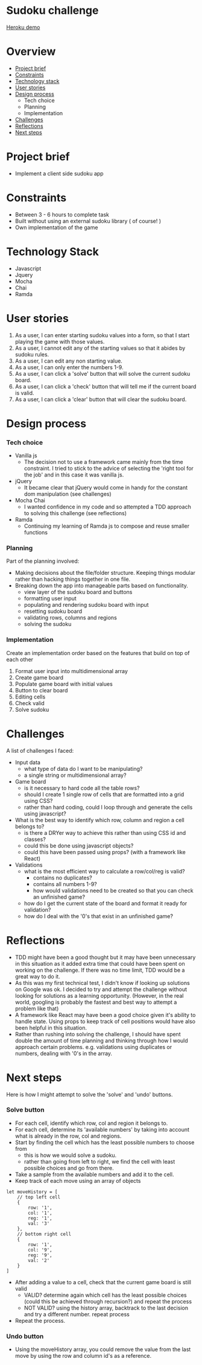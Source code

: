 # Sudoku challenge
[Heroku demo](https://binny-sudoku.herokuapp.com/)

# Overview

* [Project brief](#project-brief)
* [Constraints](#constraints)
* [Technology stack](#technology-stack)
* [User stories](#user-stories)
* [Design process](#design-process)
    * Tech choice
	* Planning
	* Implementation
* [Challenges](#challenges)
* [Reflections](#reflections)
* [Next steps](#next-steps)

# Project brief

* Implement a client side sudoku app

# Constraints

* Between 3 - 6 hours to complete task
* Built without using an external sudoku library ( of course! )
* Own implementation of the game

# Technology Stack

* Javascript
* Jquery
* Mocha
* Chai
* Ramda

# User stories

1. As a user, I can enter starting sudoku values into a form, so that I start playing the game with those values.
2. As a user, I cannot edit any of the starting values so that it abides by sudoku rules.
3. As a user, I can edit any non starting value.
4. As a user, I can only enter the numbers 1-9.
5. As a user, I can click a 'solve' button that will solve the current sudoku board.
6. As a user, I can click a 'check' button that will tell me if the current board is valid.
7. As a user, I can click a 'clear' button that will clear the sudoku board.

# Design process

### Tech choice

* Vanilla js
    - The decision not to use a framework came mainly from the time constraint. I tried to stick to the advice of selecting the 'right tool for the job' and in this case it was vanilla js.
* jQuery
    - It became clear that jQuery would come in handy for the constant dom manipulation (see challenges)
* Mocha Chai
    - I wanted confidence in my code and so attempted a TDD approach to solving this challenge (see reflections)
* Ramda
    - Continuing my learning of Ramda js to compose and reuse smaller functions

### Planning

Part of the planning involved:

* Making decisions about the file/folder structure. Keeping things modular rather than hacking things together in one file.
* Breaking down the app into manageable parts based on functionality.
    - view layer of the sudoku board and buttons
    - formatting user input
    - populating and rendering sudoku board with input
    - resetting sudoku board
    - validating rows, columns and regions
    - solving the sudoku

### Implementation

Create an implementation order based on the features that build on top of each other

1. Format user input into multidimensional array
2. Create game board
3. Populate game board with initial values
4. Button to clear board
5. Editing cells
6. Check valid
7. Solve sudoku

# Challenges

A list of challenges I faced:

* Input data
    - what type of data do I want to be manipulating?
    - a single string or multidimensional array?
* Game board
    - is it necessary to hard code all the table rows?
    - should I create 1 single row of cells that are formatted into a grid using CSS?
    - rather than hard coding, could I loop through and generate the cells using javascript?
* What is the best way to identify which row, column and region a cell belongs to?
    - is there a DRYer way to achieve this rather than using CSS id and classes?
    - could this be done using javascript objects?
    - could this have been passed using props? (with a framework like React)
* Validations
    - what is the most efficient way to calculate a row/col/reg is valid?
        - contains no duplicates?
        - contains all numbers 1-9?
        - how would validations need to be created so that you can check an unfinished game?
    - how do I get the current state of the board and format it ready for validation?
    - how do I deal with the '0's that exist in an unfinished game?

# Reflections

* TDD might have been a good thought but it may have been unnecessary in this situation as it added extra time that could have been spent on working on the challenge. If there was no time limit, TDD would be a great way to do it.
* As this was my first technical test, I didn't know if looking up solutions on Google was ok. I decided to try and attempt the challenge without looking for solutions as a learning opportunity. (However, in the real world, googling is probably the fastest and best way to attempt a problem like that)
* A framework like React may have been a good choice given it's ability to handle state. Using props to keep track of cell positions would have also been helpful in this situation.
* Rather than rushing into solving the challenge, I should have spent double the amount of time planning and thinking through how I would approach certain problems. e.g. validations using duplicates or numbers, dealing with '0's in the array.

# Next steps

Here is how I might attempt to solve the 'solve' and 'undo' buttons.

### Solve button
* For each cell, identify which row, col and region it belongs to.
* For each cell, determine its 'available numbers' by taking into account what is already in the row, col and regions.
* Start by finding the cell which has the least possible numbers to choose from
    - this is how we would solve a sudoku.
    - rather than going from left to right, we find the cell with least possible choices and go from there.
* Take a sample from the available numbers and add it to the cell.
* Keep track of each move using an array of objects

```
let moveHistory = [
    // top left cell
    {
        row: '1',
        col: '1',
        reg: '1',
        val: '3'
    },
    // bottom right cell
    {
        row: '1',
        col: '9',
        reg: '9',
        val: '2'
    }
]
```

* After adding a value to a cell, check that the current game board is still valid
    - VALID? determine again which cell has the least possible choices (could this be achieved through recursion?) and repeat the process
    - NOT VALID? using the history array, backtrack to the last decision and try a different number. repeat process
* Repeat the process.

### Undo button
* Using the moveHistory array, you could remove the value from the last move by using the row and column id's as a reference.
